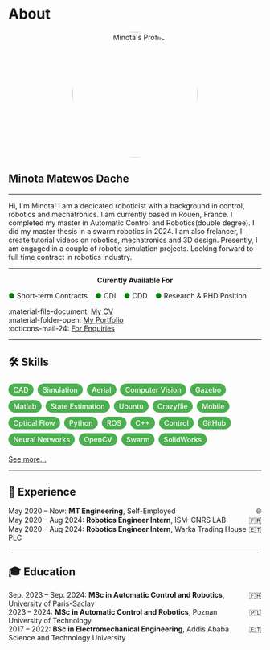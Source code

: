 # About

<p align="center">
  <img src="../assets/Minota.jpg" alt="Minota's Profile" width="250"
       style="border-radius: 50%; object-fit: cover;" />
</p>

## **Minota Matewos Dache**
---
Hi, I'm Minota! I am a dedicated roboticist with a background in control, robotics and mechatronics. I am currently based in Rouen, France. I completed my master in Automatic Control and Robotics(double degree). I did my master thesis in a swarm robotics in 2024. I am also frelancer, I create tutorial videos on robotics, mechatronics and 3D design. Presently, I am engaged in a couple of robotic simulation projects. Looking forward to full time contract in robotics industry.

---

<p align="center"><strong>Curently Available For </strong></p>


<p>
  <span style="color: green;">●</span> Short-term Contracts &nbsp;&nbsp;
  <span style="color: green;">●</span> CDI &nbsp;&nbsp;
  <span style="color: green;">●</span> CDD &nbsp;&nbsp;
  <span style="color: green;">●</span> Research & PHD Position
</p>



:material-file-document:  [My CV](assets/CVMinotaMDache.pdf)  
:material-folder-open:  [My Portfolio](Projects.md)  
:octicons-mail-24:  [For Enquiries](mailto:minotadache@gmail.com)




---


## 🛠️ Skills

<style>
.skill-badge {
  display: inline-block;
  background-color: #4CAF50; /* green */
  color: white;
  padding: 4px 10px;
  margin: 4px 4px 4px 0;
  border-radius: 999px;
  font-size: 14px;
  font-weight: 500;
}
</style>

<p>
  <span class="skill-badge">CAD</span>
  <span class="skill-badge">Simulation</span>
  <span class="skill-badge">Aerial</span>
  <span class="skill-badge">Computer Vision</span>
  <span class="skill-badge">Gazebo</span>
  <span class="skill-badge">Matlab</span>
  <span class="skill-badge">State Estimation</span>
  <span class="skill-badge">Ubuntu</span>
  <span class="skill-badge">Crazyflie</span>
  <span class="skill-badge">Mobile</span>
  <span class="skill-badge">Optical Flow</span>
  <span class="skill-badge">Python</span>
  <span class="skill-badge">ROS</span>
  <span class="skill-badge">C++</span>
  <span class="skill-badge">Control</span>
  <span class="skill-badge">GitHub</span>
  <span class="skill-badge">Neural Networks</span>
  <span class="skill-badge">OpenCV</span>
  <span class="skill-badge">Swarm</span>
  <span class="skill-badge">SolidWorks</span>
</p>

  [See more...](Projects.md)


---

## 💼 Experience

<div style="display: flex; justify-content: space-between;">
  <span>May 2020 – Now: <strong>MT Engineering</strong>, Self-Employed</span>
  <span>🌐</span>
</div>

<div style="display: flex; justify-content: space-between;">
  <span>May 2020 – Aug 2024: <strong>Robotics Engineer Intern</strong>, ISM–CNRS LAB</span>
  <span>🇫🇷</span>
</div>

<div style="display: flex; justify-content: space-between;">
  <span>May 2020 – Aug 2024: <strong>Robotics Engineer Intern</strong>, Warka Trading House PLC</span>
  <span>🇪🇹</span>
</div>


---

## 🎓 Education
<div style="display: flex; justify-content: space-between;">
  <span>Sep. 2023 – Sep. 2024: <strong>MSc in Automatic Control and Robotics</strong>, University of Paris-Saclay</span>
  <span>🇫🇷</span>
</div>

<div style="display: flex; justify-content: space-between;">
  <span>2023 – 2024: <strong>MSc in Automatic Control and Robotics</strong>, Poznan University of Technology</span>
  <span>🇵🇱</span>
</div>

<div style="display: flex; justify-content: space-between;">
  <span>2017 – 2022: <strong>BSc in Electromechanical Engineering</strong>, Addis Ababa Science and Technology University</span>
  <span>🇪🇹</span>
</div>

